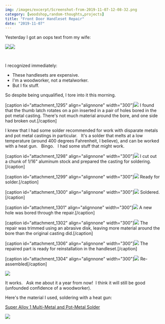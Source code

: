 ```yaml
---
img: /images/excerpt/Screenshot-from-2019-11-07-12-08-32.png
category: [woodshop,random-thoughts,projects]
title: "Front Door Handleset Repair"
date: "2019-11-07"
---
```


Yesterday I got an oops text from my wife:

[![](/images/Screenshot-from-2019-11-07-12-08-32.png)](http://blog.duanemcguire.com/wp-content/uploads/2019/11/Screenshot-from-2019-11-07-12-08-32.png)[![](/images/2019-11-07-11.54.27.rotated-225x300.jpg)](http://blog.duanemcguire.com/wp-content/uploads/2019/11/2019-11-07-11.54.27.rotated.jpg)

 

I recognized immediately:

- These handlesets are expensive.
- I'm a woodworker, not a metalworker.
- But I fix stuff.

So despite being unqualified, I tore into it this morning.

\[caption id="attachment\_1295" align="alignnone" width="300"\][![](/images/2019-11-07-08.14.55-300x225.jpg)](http://blog.duanemcguire.com/wp-content/uploads/2019/11/2019-11-07-08.14.55.jpg) I found that the thumb latch rotates on a pin inserted in a pair of holes bored in the pot metal casting. There's not much material around the bore, and one side had broken out.\[/caption\]

I knew that I had some solder recommended for work with disparate metals and pot metal castings in particular.   It's a solder that melts at a low temperature (around 400 degrees Fahrenheit, I believe), and can be worked with a heat gun.   Bingo.   I had some stuff that might work.

\[caption id="attachment\_1298" align="alignnone" width="300"\][![](/images/2019-11-07-08.17.18-300x225.jpg)](http://blog.duanemcguire.com/wp-content/uploads/2019/11/2019-11-07-08.17.18.jpg) I cut out a chunk of 1/16" aluminum stock and prepared the casting for soldering.\[/caption\]

\[caption id="attachment\_1299" align="alignnone" width="300"\][![](/images/2019-11-07-08.21.34-300x225.jpg)](http://blog.duanemcguire.com/wp-content/uploads/2019/11/2019-11-07-08.21.34.jpg) Ready for solder.\[/caption\]

\[caption id="attachment\_1300" align="alignnone" width="300"\][![](/images/2019-11-07-09.39.45-300x225.jpg)](http://blog.duanemcguire.com/wp-content/uploads/2019/11/2019-11-07-09.39.45.jpg) Soldered.\[/caption\]

\[caption id="attachment\_1301" align="alignnone" width="300"\][![](/images/2019-11-07-11.28.12-300x225.jpg)](http://blog.duanemcguire.com/wp-content/uploads/2019/11/2019-11-07-11.28.12.jpg) A new hole was bored through the repair.\[/caption\]

\[caption id="attachment\_1302" align="alignnone" width="300"\][![](/images/2019-11-07-11.30.24-300x225.jpg)](http://blog.duanemcguire.com/wp-content/uploads/2019/11/2019-11-07-11.30.24.jpg) The repair was trimmed using an abrasive disk, leaving more material around the bore than the original casting did.\[/caption\]

\[caption id="attachment\_1306" align="alignnone" width="300"\][![](/images/2019-11-07-11.42.42-crop-300x215.jpg)](http://blog.duanemcguire.com/wp-content/uploads/2019/11/2019-11-07-11.42.42-crop.jpg) The repaired part is ready for reinstallation in the handleset.\[/caption\]

\[caption id="attachment\_1304" align="alignnone" width="300"\][![](/images/2019-11-07-11.49.15-300x225.jpg)](http://blog.duanemcguire.com/wp-content/uploads/2019/11/2019-11-07-11.49.15.jpg) Re-assembled\[/caption\]

[![](/images/2019-11-07-11.54.27.rotated-225x300.jpg)](http://blog.duanemcguire.com/wp-content/uploads/2019/11/2019-11-07-11.54.27.rotated.jpg)

It works.   Ask me about it a year from now!  I think it will still be good (unfounded confidence of a woodworker).

Here's the material I used, soldering with a heat gun:

[Super Alloy 1 Multi-Metal and Pot-Metal Solder](https://www.muggyweld.com/product/super-alloy-1/)

[![](/images/Super-Alloy-1-Starter-Kit-3-32.jpg)](https://www.muggyweld.com/product/super-alloy-1/)
